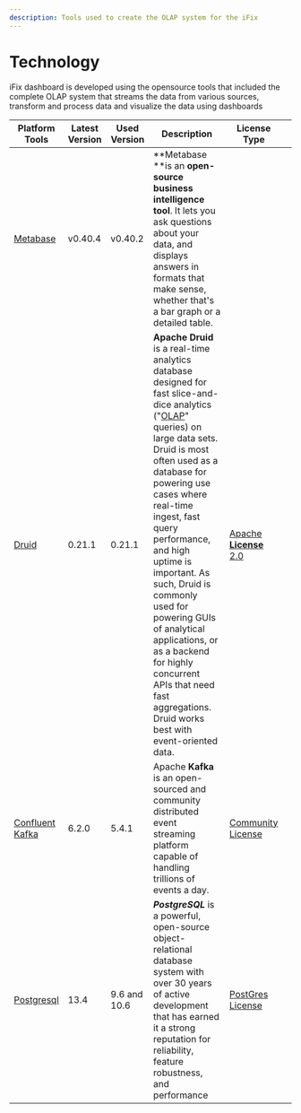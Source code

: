 ```yaml
---
description: Tools used to create the OLAP system for the iFix
---
```


# Technology

iFix dashboard is developed using the opensource tools that included the complete OLAP system that streams the data from various sources, transform and process data and visualize the data using dashboards

| Platform Tools                                                                                             | Latest Version | Used Version | Description                                                                                                                                                                                                                                                                                                                                                                                                                                                                                                                                    | License Type                                                                     | ​ |
| ---------------------------------------------------------------------------------------------------------- | -------------- | ------------ | ---------------------------------------------------------------------------------------------------------------------------------------------------------------------------------------------------------------------------------------------------------------------------------------------------------------------------------------------------------------------------------------------------------------------------------------------------------------------------------------------------------------------------------------------- | -------------------------------------------------------------------------------- | - |
| ​[Metabase​](https://www.metabase.com/docs/latest/)                                                        |  v0.40.4       |  v0.40.2     | **Metabase **is an **open-source business intelligence tool**. It lets you ask questions about your data, and displays answers in formats that make sense, whether that's a bar graph or a detailed table.                                                                                                                                                                                                                                                                                                                                     | ​                                                                                | ​ |
| ​[Druid](https://druid.apache.org)                                                                         | 0.21.1         | 0.21.1       | **Apache Druid** is a real-time analytics database designed for fast slice-and-dice analytics ("[OLAP](http://en.wikipedia.org/wiki/Online\_analytical\_processing)" queries) on large data sets. Druid is most often used as a database for powering use cases where real-time ingest, fast query performance, and high uptime is important. As such, Druid is commonly used for powering GUIs of analytical applications, or as a backend for highly concurrent APIs that need fast aggregations. Druid works best with event-oriented data. | ​​[Apache **License** 2.0](https://www.apache.org/licenses/LICENSE-2.0)          | ​ |
| [Confluent Kafka](https://dattell.com/data-architecture-blog/comparing-confluent-kafka-and-apache-kafka/)​ | 6.2.0          | 5.4.1        | Apache **Kafka** is an open-sourced and community distributed event streaming platform capable of handling trillions of events a day.                                                                                                                                                                                                                                                                                                                                                                                                          | ​[Community License](https://www.confluent.io/confluent-community-license-faq/)  | ​ |
| [Postgresql](https://www.postgresql.org)​                                                                  | 13.4           | 9.6 and 10.6 | _**PostgreSQL**_ is a powerful, open-source object-relational database system with over 30 years of active development that has earned it a strong reputation for reliability, feature robustness, and performance                                                                                                                                                                                                                                                                                                                             | ​[PostGres License](https://www.postgresql.org/about/licence/)​                  | ​ |

